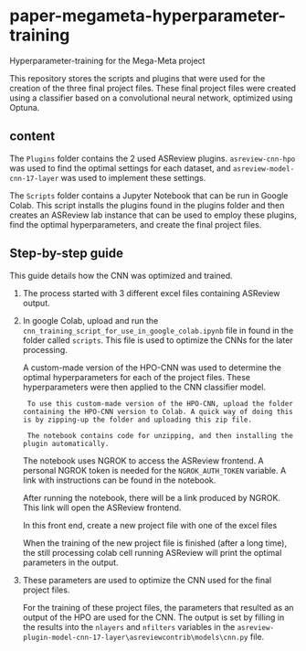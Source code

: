 # paper-megameta-hyperparameter-training
Hyperparameter-training for the Mega-Meta project

This repository stores the scripts and plugins that were used for the creation
of the three final project files. These final project files were created using a
classifier based on a convolutional neural network, optimized using Optuna.

## content
The `Plugins` folder contains the 2 used ASReview plugins. `asreview-cnn-hpo`
was used to find the optimal settings for each dataset, and
`asreview-model-cnn-17-layer` was used to implement these settings.

The `Scripts` folder contains a Jupyter Notebook that can be run in Google
Colab. This script installs the plugins found in the plugins folder and then
creates an ASReview lab instance that can be used to employ these plugins,
find the optimal hyperparameters, and create the final project files.

## Step-by-step guide
This guide details how the CNN was optimized and trained.

1. The process started with 3 different excel files containing ASReview output. 


2. In google Colab, upload and run the `cnn_training_script_for_use_in_google_colab.ipynb` file in found in the folder called `scripts`. This file is used to optimize the CNNs for the later processing.

    A custom-made version of the HPO-CNN was used to determine the optimal hyperparameters for each of the project files. These hyperparameters were then applied to the CNN classifier model. 

        To use this custom-made version of the HPO-CNN, upload the folder containing the HPO-CNN version to Colab. A quick way of doing this is by zipping-up the folder and uploading this zip file. 

        The notebook contains code for unzipping, and then installing the plugin automatically. 

    The notebook uses NGROK to access the ASReview frontend. A personal NGROK token is needed for the `NGROK_AUTH_TOKEN` variable. A link with instructions can be found in the notebook. 

    After running the notebook, there will be a link produced by NGROK. This link will open the ASReview frontend.  

    In this front end, create a new project file with one of the excel files 

    When the training of the new project file is finished (after a long time), the still processing colab cell running ASReview will print the optimal parameters in the output.  

3. These parameters are used to optimize the CNN used for the final project files. 

    For the training of these project files, the parameters that resulted as an output of the HPO are used for the CNN. The output is set by filling in the results into the `nlayers` and `nfilters` variables in the `asreview-plugin-model-cnn-17-layer\asreviewcontrib\models\cnn.py` file. 

 

 
